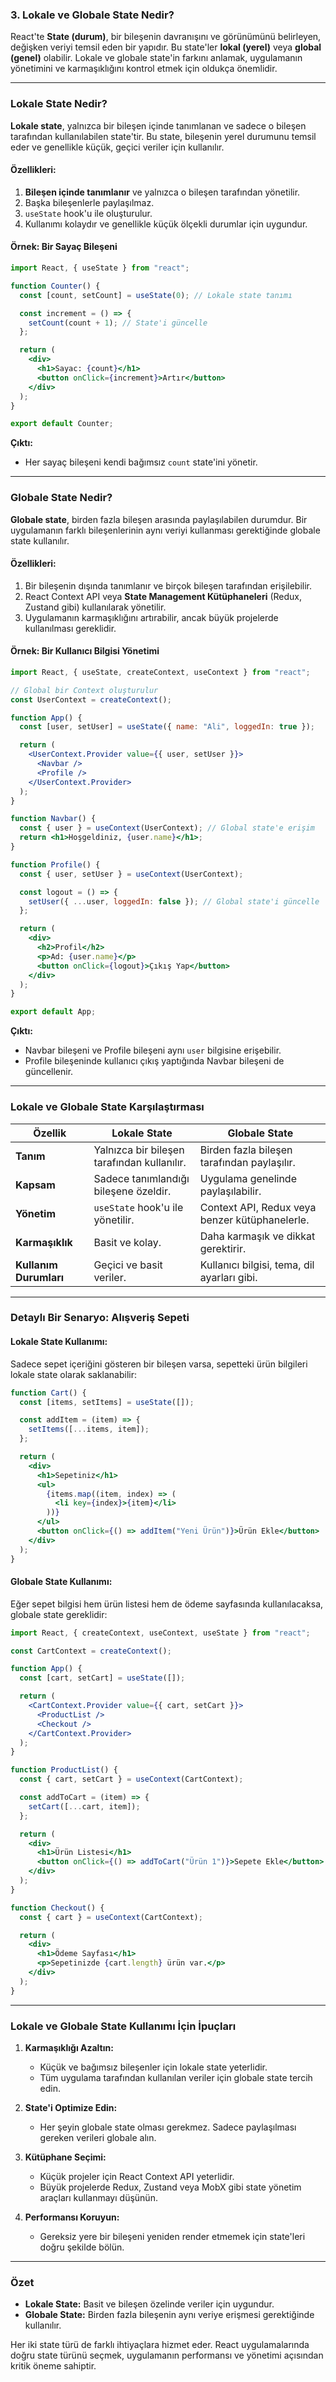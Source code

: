 ### **3. Lokale ve Globale State Nedir?**

React'te **State (durum)**, bir bileşenin davranışını ve görünümünü belirleyen, değişken veriyi temsil eden bir yapıdır. Bu state'ler **lokal (yerel)** veya **global (genel)** olabilir. Lokale ve globale state'in farkını anlamak, uygulamanın yönetimini ve karmaşıklığını kontrol etmek için oldukça önemlidir.

---

### **Lokale State Nedir?**
**Lokale state**, yalnızca bir bileşen içinde tanımlanan ve sadece o bileşen tarafından kullanılabilen state'tir. Bu state, bileşenin yerel durumunu temsil eder ve genellikle küçük, geçici veriler için kullanılır.

#### **Özellikleri:**
1. **Bileşen içinde tanımlanır** ve yalnızca o bileşen tarafından yönetilir.
2. Başka bileşenlerle paylaşılmaz.
3. `useState` hook'u ile oluşturulur.
4. Kullanımı kolaydır ve genellikle küçük ölçekli durumlar için uygundur.

#### **Örnek: Bir Sayaç Bileşeni**
```jsx
import React, { useState } from "react";

function Counter() {
  const [count, setCount] = useState(0); // Lokale state tanımı

  const increment = () => {
    setCount(count + 1); // State'i güncelle
  };

  return (
    <div>
      <h1>Sayac: {count}</h1>
      <button onClick={increment}>Artır</button>
    </div>
  );
}

export default Counter;
```

**Çıktı:**
- Her sayaç bileşeni kendi bağımsız `count` state'ini yönetir.

---

### **Globale State Nedir?**
**Globale state**, birden fazla bileşen arasında paylaşılabilen durumdur. Bir uygulamanın farklı bileşenlerinin aynı veriyi kullanması gerektiğinde globale state kullanılır.

#### **Özellikleri:**
1. Bir bileşenin dışında tanımlanır ve birçok bileşen tarafından erişilebilir.
2. React Context API veya **State Management Kütüphaneleri** (Redux, Zustand gibi) kullanılarak yönetilir.
3. Uygulamanın karmaşıklığını artırabilir, ancak büyük projelerde kullanılması gereklidir.

#### **Örnek: Bir Kullanıcı Bilgisi Yönetimi**
```jsx
import React, { useState, createContext, useContext } from "react";

// Global bir Context oluşturulur
const UserContext = createContext();

function App() {
  const [user, setUser] = useState({ name: "Ali", loggedIn: true });

  return (
    <UserContext.Provider value={{ user, setUser }}>
      <Navbar />
      <Profile />
    </UserContext.Provider>
  );
}

function Navbar() {
  const { user } = useContext(UserContext); // Global state'e erişim
  return <h1>Hoşgeldiniz, {user.name}</h1>;
}

function Profile() {
  const { user, setUser } = useContext(UserContext);

  const logout = () => {
    setUser({ ...user, loggedIn: false }); // Global state'i güncelle
  };

  return (
    <div>
      <h2>Profil</h2>
      <p>Ad: {user.name}</p>
      <button onClick={logout}>Çıkış Yap</button>
    </div>
  );
}

export default App;
```

**Çıktı:**
- Navbar bileşeni ve Profile bileşeni aynı `user` bilgisine erişebilir.
- Profile bileşeninde kullanıcı çıkış yaptığında Navbar bileşeni de güncellenir.

---

### **Lokale ve Globale State Karşılaştırması**

| **Özellik**               | **Lokale State**                             | **Globale State**                               |
|---------------------------|---------------------------------------------|------------------------------------------------|
| **Tanım**                | Yalnızca bir bileşen tarafından kullanılır. | Birden fazla bileşen tarafından paylaşılır.    |
| **Kapsam**               | Sadece tanımlandığı bileşene özeldir.       | Uygulama genelinde paylaşılabilir.            |
| **Yönetim**              | `useState` hook'u ile yönetilir.            | Context API, Redux veya benzer kütüphanelerle.|
| **Karmaşıklık**          | Basit ve kolay.                             | Daha karmaşık ve dikkat gerektirir.           |
| **Kullanım Durumları**   | Geçici ve basit veriler.                    | Kullanıcı bilgisi, tema, dil ayarları gibi.   |

---

### **Detaylı Bir Senaryo: Alışveriş Sepeti**

#### Lokale State Kullanımı:
Sadece sepet içeriğini gösteren bir bileşen varsa, sepetteki ürün bilgileri lokale state olarak saklanabilir:
```jsx
function Cart() {
  const [items, setItems] = useState([]);

  const addItem = (item) => {
    setItems([...items, item]);
  };

  return (
    <div>
      <h1>Sepetiniz</h1>
      <ul>
        {items.map((item, index) => (
          <li key={index}>{item}</li>
        ))}
      </ul>
      <button onClick={() => addItem("Yeni Ürün")}>Ürün Ekle</button>
    </div>
  );
}
```

#### Globale State Kullanımı:
Eğer sepet bilgisi hem ürün listesi hem de ödeme sayfasında kullanılacaksa, globale state gereklidir:
```jsx
import React, { createContext, useContext, useState } from "react";

const CartContext = createContext();

function App() {
  const [cart, setCart] = useState([]);

  return (
    <CartContext.Provider value={{ cart, setCart }}>
      <ProductList />
      <Checkout />
    </CartContext.Provider>
  );
}

function ProductList() {
  const { cart, setCart } = useContext(CartContext);

  const addToCart = (item) => {
    setCart([...cart, item]);
  };

  return (
    <div>
      <h1>Ürün Listesi</h1>
      <button onClick={() => addToCart("Ürün 1")}>Sepete Ekle</button>
    </div>
  );
}

function Checkout() {
  const { cart } = useContext(CartContext);

  return (
    <div>
      <h1>Ödeme Sayfası</h1>
      <p>Sepetinizde {cart.length} ürün var.</p>
    </div>
  );
}
```

---

### **Lokale ve Globale State Kullanımı İçin İpuçları**

1. **Karmaşıklığı Azaltın:**
   - Küçük ve bağımsız bileşenler için lokale state yeterlidir.
   - Tüm uygulama tarafından kullanılan veriler için globale state tercih edin.

2. **State'i Optimize Edin:**
   - Her şeyin globale state olması gerekmez. Sadece paylaşılması gereken verileri globale alın.

3. **Kütüphane Seçimi:**
   - Küçük projeler için React Context API yeterlidir.
   - Büyük projelerde Redux, Zustand veya MobX gibi state yönetim araçları kullanmayı düşünün.

4. **Performansı Koruyun:**
   - Gereksiz yere bir bileşeni yeniden render etmemek için state'leri doğru şekilde bölün.

---

### Özet

- **Lokale State:** Basit ve bileşen özelinde veriler için uygundur.
- **Globale State:** Birden fazla bileşenin aynı veriye erişmesi gerektiğinde kullanılır.

Her iki state türü de farklı ihtiyaçlara hizmet eder. React uygulamalarında doğru state türünü seçmek, uygulamanın performansı ve yönetimi açısından kritik öneme sahiptir.